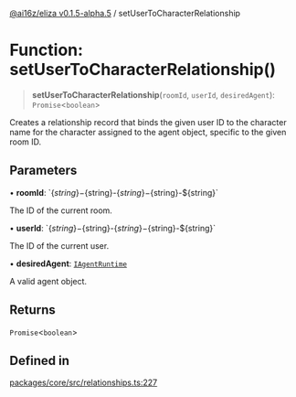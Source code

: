 [@ai16z/eliza v0.1.5-alpha.5](../index.md) / setUserToCharacterRelationship

# Function: setUserToCharacterRelationship()

> **setUserToCharacterRelationship**(`roomId`, `userId`, `desiredAgent`): `Promise`\<`boolean`\>

Creates a relationship record that binds the given user ID to the
 character name for the character assigned to the agent object,
 specific to the given room ID.

## Parameters

• **roomId**: \`$\{string\}-$\{string\}-$\{string\}-$\{string\}-$\{string\}\`

The ID of the current room.

• **userId**: \`$\{string\}-$\{string\}-$\{string\}-$\{string\}-$\{string\}\`

The ID of the current user.

• **desiredAgent**: [`IAgentRuntime`](../interfaces/IAgentRuntime.md)

A valid agent object.

## Returns

`Promise`\<`boolean`\>

## Defined in

[packages/core/src/relationships.ts:227](https://github.com/roschler/eliza/blob/main/packages/core/src/relationships.ts#L227)
